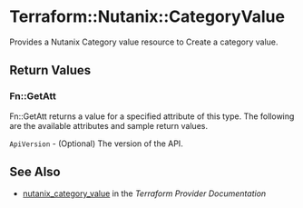 # Terraform::Nutanix::CategoryValue

Provides a Nutanix Category value resource to Create a category value.

## Return Values

### Fn::GetAtt

Fn::GetAtt returns a value for a specified attribute of this type. The following are the available attributes and sample return values.

`ApiVersion` - (Optional) The version of the API.

## See Also

* [nutanix_category_value](https://www.terraform.io/docs/providers/nutanix/r/category_value.html) in the _Terraform Provider Documentation_